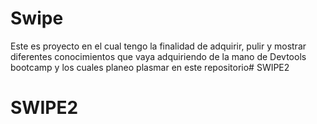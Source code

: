 # Swipe
Este es proyecto en el cual tengo la finalidad de adquirir, pulir y mostrar diferentes conocimientos que vaya adquiriendo de la mano de Devtools bootcamp y los cuales planeo plasmar en este repositorio# SWIPE2
# SWIPE2
